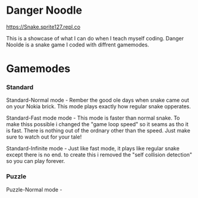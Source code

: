 # Danger Noodle

https://Snake.sprite127.repl.co

This is a showcase of what I can do when I teach myself coding. Danger Noolde is a snake game I coded with diffrent gamemodes.  

# Gamemodes

### Standard

Standard-Normal mode - Rember the good ole days when snake came out on your Nokia brick. This mode plays exactly how regular snake opperates. 


Standard-Fast mode mode - This mode is faster than normal snake. To make thiss possible i changed the "game loop speed" so it seams as tho it is fast. There is nothing out of the ordnary other than the speed. Just make sure to watch out for your tale!  


Standard-Infinite mode - Just like fast mode, it plays like regular snake except there is no end. to create this i removed the "self collision detection" so you can play forever. 

### Puzzle

Puzzle-Normal mode - 
